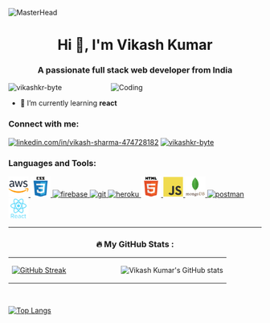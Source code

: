![MasterHead](https://chkskills.com/wp-content/uploads/2020/04/PNC-Animated-Banners.gif
)
<h1 align="center">Hi 👋, I'm Vikash Kumar</h1>
<h3 align="center">A passionate full stack web developer from India</h3>


<img align="right" alt="Coding" width="300" src="https://media1.giphy.com/media/qgQUggAC3Pfv687qPC/giphy.gif">
<p align="left"> <img src="https://komarev.com/ghpvc/?username=vikashkr-byte&label=Profile%20views&color=0e75b6&style=flat" alt="vikashkr-byte" /> </p>



- 🔭 I’m currently learning **react**

<h3 align="left">Connect with me:</h3>
<p align="left">
<a href="https://www.linkedin.com/in/vikash-kumar-474728182/" target="blank"><img align="center" src="https://raw.githubusercontent.com/rahuldkjain/github-profile-readme-generator/master/src/images/icons/Social/linked-in-alt.svg" alt="linkedin.com/in/vikash-sharma-474728182" height="30" width="40" /></a>
<a href="https://codesandbox.com/vikashkr-byte" target="blank"><img align="center" src="https://raw.githubusercontent.com/rahuldkjain/github-profile-readme-generator/master/src/images/icons/Social/codesandbox.svg" alt="vikashkr-byte" height="30" width="40" /></a>
</p>

<h3 align="left">Languages and Tools:</h3>
<p align="left"> <a href="https://aws.amazon.com" target="_blank" rel="noreferrer"> <img src="https://raw.githubusercontent.com/devicons/devicon/master/icons/amazonwebservices/amazonwebservices-original-wordmark.svg" alt="aws" width="40" height="40"/> </a> <a href="https://www.w3schools.com/css/" target="_blank" rel="noreferrer"> <img src="https://raw.githubusercontent.com/devicons/devicon/master/icons/css3/css3-original-wordmark.svg" alt="css3" width="40" height="40"/> </a> <a href="https://firebase.google.com/" target="_blank" rel="noreferrer"> <img src="https://www.vectorlogo.zone/logos/firebase/firebase-icon.svg" alt="firebase" width="40" height="40"/> </a> <a href="https://git-scm.com/" target="_blank" rel="noreferrer"> <img src="https://www.vectorlogo.zone/logos/git-scm/git-scm-icon.svg" alt="git" width="40" height="40"/> </a> <a href="https://heroku.com" target="_blank" rel="noreferrer"> <img src="https://www.vectorlogo.zone/logos/heroku/heroku-icon.svg" alt="heroku" width="40" height="40"/> </a> <a href="https://www.w3.org/html/" target="_blank" rel="noreferrer"> <img src="https://raw.githubusercontent.com/devicons/devicon/master/icons/html5/html5-original-wordmark.svg" alt="html5" width="40" height="40"/> </a> <a href="https://developer.mozilla.org/en-US/docs/Web/JavaScript" target="_blank" rel="noreferrer"> <img src="https://raw.githubusercontent.com/devicons/devicon/master/icons/javascript/javascript-original.svg" alt="javascript" width="40" height="40"/> </a> <a href="https://www.mongodb.com/" target="_blank" rel="noreferrer"> <img src="https://raw.githubusercontent.com/devicons/devicon/master/icons/mongodb/mongodb-original-wordmark.svg" alt="mongodb" width="40" height="40"/> </a> <a href="https://postman.com" target="_blank" rel="noreferrer"> <img src="https://www.vectorlogo.zone/logos/getpostman/getpostman-icon.svg" alt="postman" width="40" height="40"/> </a> <a href="https://reactjs.org/" target="_blank" rel="noreferrer"> <img src="https://raw.githubusercontent.com/devicons/devicon/master/icons/react/react-original-wordmark.svg" alt="react" width="40" height="40"/> </a> </p>





---
<!----------------------------------- GitHub Stats Section ------------------------------------>
###  <p align="center">  :fire: My GitHub Stats :  </p>

  
  <table><tr><td valign="top" width="50%">
  
[![GitHub Streak](http://github-readme-streak-stats.herokuapp.com?user=vikashkr-byte&theme=dark&background=000000)](https://git.io/streak-stats)

</td><td valign="top" width="50%">

![Vikash Kumar's GitHub stats](https://github-readme-stats.vercel.app/api?username=vikashkr-byte&show_icons=true&theme=radical)
<!-- ![Vikash Kumar's GitHub stats](https://github-readme-stats.vercel.app/api?username=vikashkr-byte&&show_icons=true&title_color=ffffff&icon_color=bb2acf&text_color=daf7dc&bg_color=151515) -->

</td></tr></table>  

<br/>


  [![Top Langs](https://github-readme-stats.vercel.app/api/top-langs/?username=vikashkr-byte&layout=compact&theme=vision-friendly-dark)](https://github.com/vikashkr-byte/github-readme-stats)
<p align="center"> </p>



